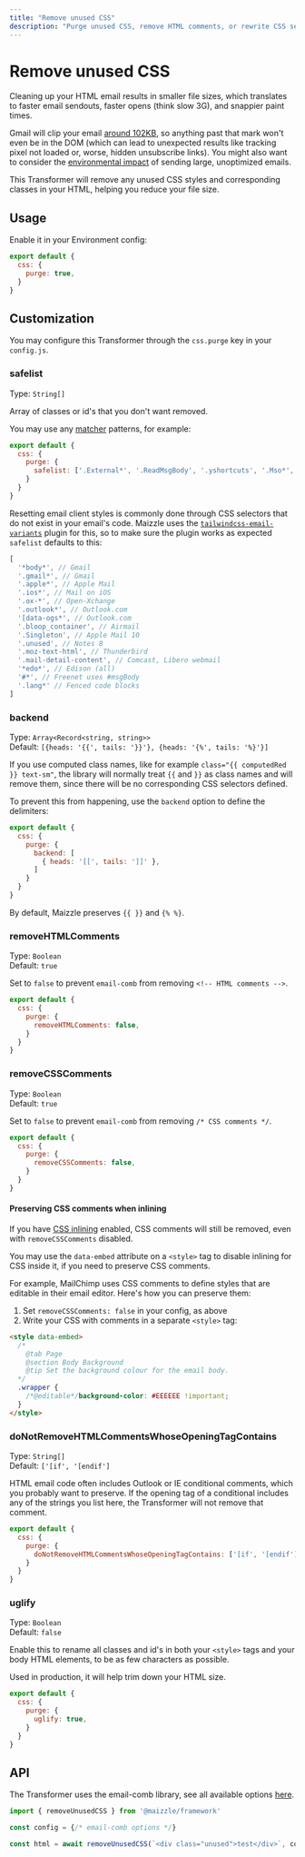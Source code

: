 ```yaml
---
title: "Remove unused CSS"
description: "Purge unused CSS, remove HTML comments, or rewrite CSS selectors to be as short as possible."
---
```


# Remove unused CSS

Cleaning up your HTML email results in smaller file sizes, which translates to faster email sendouts, faster opens (think slow 3G), and snappier paint times.

Gmail will clip your email [around 102KB](https://github.com/hteumeuleu/email-bugs/issues/41), so anything past that mark won't even be in the DOM (which can lead to unexpected results like tracking pixel not loaded or, worse, hidden unsubscribe links). You might also want to consider the [environmental impact](https://github.com/email-markup-consortium/email-markup-consortium/discussions/39) of sending large, unoptimized emails.

This Transformer will remove any unused CSS styles and corresponding classes in your HTML, helping you reduce your file size.

## Usage

Enable it in your Environment config:

```js [config.js]
export default {
  css: {
    purge: true,
  }
}
```

## Customization

You may configure this Transformer through the `css.purge` key in your `config.js`.

### safelist

Type: `String[]`

Array of classes or id's that you don't want removed.

You may use any [matcher](https://www.npmjs.com/package/matcher) patterns, for example:

```js [config.js]
export default {
  css: {
    purge: {
      safelist: ['.External*', '.ReadMsgBody', '.yshortcuts', '.Mso*', '#*'],
    }
  }
}
```

Resetting email client styles is commonly done through CSS selectors that do not exist in your email's code.
Maizzle uses the [`tailwindcss-email-variants`](https://github.com/maizzle/tailwindcss-email-variants) plugin for this, so to make sure the plugin works as expected `safelist` defaults to this:

```js
[
  '*body*', // Gmail
  '.gmail*', // Gmail
  '.apple*', // Apple Mail
  '.ios*', // Mail on iOS
  '.ox-*', // Open-Xchange
  '.outlook*', // Outlook.com
  '[data-ogs*', // Outlook.com
  '.bloop_container', // Airmail
  '.Singleton', // Apple Mail 10
  '.unused', // Notes 8
  '.moz-text-html', // Thunderbird
  '.mail-detail-content', // Comcast, Libero webmail
  '*edo*', // Edison (all)
  '#*', // Freenet uses #msgBody
  '.lang*' // Fenced code blocks
]
```

### backend

Type: `Array<Record<string, string>>`\
Default: `[{heads: '{{', tails: '}}'}, {heads: '{%', tails: '%}'}]`

If you use computed class names, like for example `class="{{ computedRed }} text-sm"`, the library will normally treat `{{` and `}}` as class names and will remove them, since there will be no corresponding CSS selectors defined.

To prevent this from happening, use the `backend` option to define the delimiters:

```js [config.js]
export default {
  css: {
    purge: {
      backend: [
        { heads: '[[', tails: ']]' },
      ]
    }
  }
}
```

By default, Maizzle preserves `{{ }}` and `{% %}`.

### removeHTMLComments

Type: `Boolean`\
Default: `true`

Set to `false` to prevent `email-comb` from removing `<!-- HTML comments -->`.

```js [config.js]
export default {
  css: {
    purge: {
      removeHTMLComments: false,
    }
  }
}
```

### removeCSSComments

Type: `Boolean`\
Default: `true`

Set to `false` to prevent `email-comb` from removing `/* CSS comments */`.

```js [config.js]
export default {
  css: {
    purge: {
      removeCSSComments: false,
    }
  }
}
```

#### Preserving CSS comments when inlining

If you have [CSS inlining](/docs/transformers/inline-css) enabled, CSS comments will still be removed, even with `removeCSSComments` disabled.

You may use the `data-embed` attribute on a `<style>` tag to disable inlining for CSS inside it, if you need to preserve CSS comments.

For example, MailChimp uses CSS comments to define styles that are editable in their email editor. Here's how you can preserve them:

1. Set `removeCSSComments: false` in your config, as above
2. Write your CSS with comments in a separate `<style>` tag:

```html
<style data-embed>
  /*
    @tab Page
    @section Body Background
    @tip Set the background colour for the email body.
  */
  .wrapper {
    /*@editable*/background-color: #EEEEEE !important;
  }
</style>
```

### doNotRemoveHTMLCommentsWhoseOpeningTagContains

Type: `String[]`\
Default: `['[if', '[endif']`

HTML email code often includes Outlook or IE conditional comments, which you probably want to preserve. If the opening tag of a conditional includes any of the strings you list here, the Transformer will not remove that comment.

```js [config.js]
export default {
  css: {
    purge: {
      doNotRemoveHTMLCommentsWhoseOpeningTagContains: ['[if', '[endif'],
    }
  }
}
```

### uglify

Type: `Boolean`\
Default: `false`

Enable this to rename all classes and id's in both your `<style>` tags and your body HTML elements, to be as few characters as possible.

Used in production, it will help trim down your HTML size.

```js [config.js]
export default {
  css: {
    purge: {
      uglify: true,
    }
  }
}
```

## API

The Transformer uses the email-comb library, see all available options [here](https://www.npmjs.com/package/email-comb).

```js [app.js]
import { removeUnusedCSS } from '@maizzle/framework'

const config = {/* email-comb options */}

const html = await removeUnusedCSS(`<div class="unused">test</div>`, config)
```
